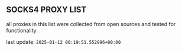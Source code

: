 ## SOCKS4 PROXY LIST

all proxies in this list were collected from open sources and tested for functionality

last update: `2025-01-12 00:19:51.552996+00:00`